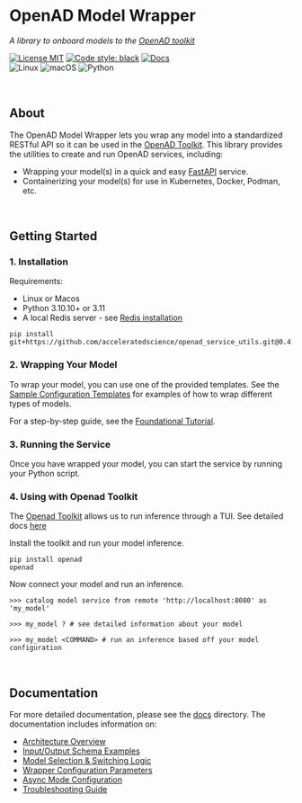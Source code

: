# OpenAD Model Wrapper

_A library to onboard models to the [OpenAD toolkit]_

[![License MIT](https://img.shields.io/github/license/acceleratedscience/openad_service_utils)](https://opensource.org/licenses/MIT)
[![Code style: black](https://img.shields.io/badge/code%20style-black-000000.svg)](https://github.com/psf/black)
[![Docs](https://img.shields.io/badge/website-live-brightgreen)](https://acceleratedscience.github.io/openad-docs/)  
![Linux](https://img.shields.io/badge/Linux-FCC624?style=for-the-badge&logo=linux&logoColor=black)
![macOS](https://img.shields.io/badge/mac%20os-000000?style=for-the-badge&logo=macos&logoColor=F0F0F0)
![Python](https://img.shields.io/badge/python-3670A0?style=for-the-badge&logo=python&logoColor=ffdd54)

<br>

## About

The OpenAD Model Wrapper lets you wrap any model into a standardized RESTful API so it can be used in the [OpenAD Toolkit]. This library provides the utilities to create and run OpenAD services, including:

-   Wrapping your model(s) in a quick and easy [FastAPI](https://fastapi.tiangolo.com/) service.
-   Containerizing your model(s) for use in Kubernetes, Docker, Podman, etc.

<br>

## Getting Started

### 1. Installation

Requirements:

-   Linux or Macos
-   Python 3.10.10+ or 3.11
-   A local Redis server - see [Redis installation](https://redis.io/docs/latest/operate/oss_and_stack/install/install-redis/)

```shell
pip install git+https://github.com/acceleratedscience/openad_service_utils.git@0.4.0
```

### 2. Wrapping Your Model

To wrap your model, you can use one of the provided templates. See the [Sample Configuration Templates](./docs/templates.md) for examples of how to wrap different types of models.

For a step-by-step guide, see the [Foundational Tutorial](./tutorials/tutorial-basis.md).

### 3. Running the Service

Once you have wrapped your model, you can start the service by running your Python script.

### 4. Using with Openad Toolkit

The [Openad Toolkit](https://github.com/acceleratedscience/openad-toolkit) allows us to run inference through a TUI. See detailed docs [here](https://openad.accelerate.science/docs/model-service/using-models/)

Install the toolkit and run your model inference.

```shell
pip install openad
openad
```

Now connect your model and run an inference.
```shell
>>> catalog model service from remote 'http://localhost:8080' as 'my_model'

>>> my_model ? # see detailed information about your model

>>> my_model <COMMAND> # run an inference based off your model configuration
```

<br>

## Documentation

For more detailed documentation, please see the [docs](./docs) directory. The documentation includes information on:

-   [Architecture Overview](./docs/architecture.md)
-   [Input/Output Schema Examples](./docs/input-output.md)
-   [Model Selection & Switching Logic](./docs/model-selection.md)
-   [Wrapper Configuration Parameters](./docs/configuration.md)
-   [Async Mode Configuration](./docs/async-mode.md)
-   [Troubleshooting Guide](./docs/troubleshooting.md)

<!-- Links -->

[OpenAD toolkit]: https://github.com/acceleratedscience/openad-toolkit
[OpenAD model service]: https://openad.accelerate.science/docs/model-service/available-models
